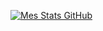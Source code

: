[![Mes Stats GitHub](https://github-readme-stats.vercel.app/api?gouteuxchristophe=gouteuxchristophe)](https://github.com/gouteuxchristophe/github-readme-stats)
